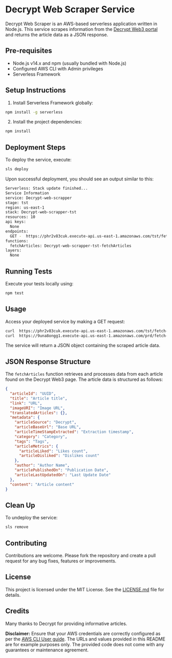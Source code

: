 # Decrypt Web Scraper Service

Decrypt Web Scraper is an AWS-based serverless application written in Node.js. This service scrapes information from the [Decrypt Web3 portal](https://decrypt.co/news) and returns the article data as a JSON response.

## Pre-requisites

- Node.js v14.x and npm (usually bundled with Node.js)
- Configured AWS CLI with Admin privileges
- Serverless Framework

## Setup Instructions

1. Install Serverless Framework globally:

```bash
npm install -g serverless
```

2. Install the project dependencies:

```bash
npm install
```

## Deployment Steps

To deploy the service, execute:

```bash
sls deploy
```

Upon successful deployment, you should see an output similar to this:

```bash
Serverless: Stack update finished...
Service Information
service: Decrypt-web-scrapper
stage: tst
region: us-east-1
stack: Decrypt-web-scrapper-tst
resources: 10
api keys:
  None
endpoints:
  GET -  https://phr2v83cuk.execute-api.us-east-1.amazonaws.com/tst/fetch-articles
functions:
  fetchArticles: Decrypt-web-scrapper-tst-fetchArticles
layers:
  None
```

## Running Tests

Execute your tests locally using:

```bash
npm test
```

## Usage

Access your deployed service by making a GET request:

```bash
curl  https://phr2v83cuk.execute-api.us-east-1.amazonaws.com/tst/fetch-articles
curl  https://9una8ongg1.execute-api.us-east-1.amazonaws.com/prd/fetch-articles
```

The service will return a JSON object containing the scraped article data.

## JSON Response Structure

The `fetchArticles` function retrieves and processes data from each article found on the Decrypt Web3 page. The article data is structured as follows:

```json
{
  "articleId": "UUID",
  "title": "Article title",
  "link": "URL",
  "imageURI": "Image URL",
  "translatedArticles": {},
  "metadata": {
    "articleSource": "Decrypt",
    "articleBaseUrl": "Base URL",
    "articleTimeStampExtracted": "Extraction timestamp",
    "category": "Category",
    "tags": "Tags",
    "articleMetrics": {
      "articleLiked": "Likes count",
      "articleDisliked": "Dislikes count"
    },
    "author": "Author Name",
    "articlePublishedOn": "Publication Date",
    "articleLastUpdatedOn": "Last Update Date"
  },
  "content": "Article content"
}
```

## Clean Up

To undeploy the service:

```bash
sls remove
```

## Contributing

Contributions are welcome. Please fork the repository and create a pull request for any bug fixes, features or improvements.

## License

This project is licensed under the MIT License. See the [LICENSE.md](LICENSE.md) file for details.

## Credits

Many thanks to Decrypt for providing informative articles.

**Disclaimer:** Ensure that your AWS credentials are correctly configured as per the [AWS CLI User guide](https://docs.aws.amazon.com/cli/latest/userguide/cli-configure-files.html). The URLs and values provided in this README are for example purposes only. The provided code does not come with any guarantees or maintenance agreement.
